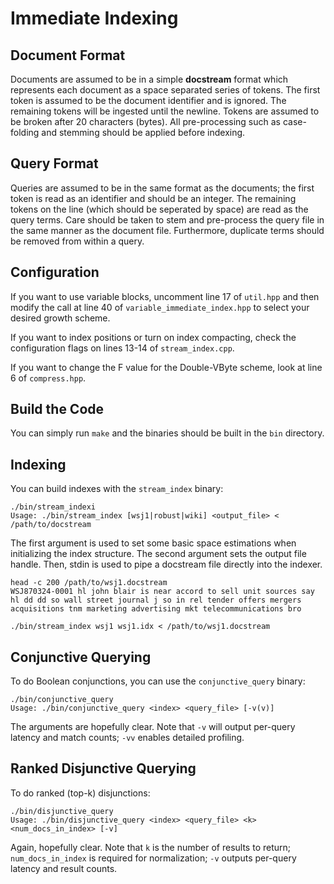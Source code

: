 # Immediate Indexing

## Document Format
Documents are assumed to be in a simple **docstream** format which represents each document as a space separated series of tokens.
The first token is assumed to be the document identifier and is ignored. The remaining tokens will be ingested until the newline.
Tokens are assumed to be broken after 20 characters (bytes). All pre-processing such as case-folding and stemming should be
applied before indexing.

## Query Format
Queries are assumed to be in the same format as the documents; the first token is read as an identifier and should be an integer.
The remaining tokens on the line (which should be seperated by space) are read as the query terms. Care should be taken to stem
and pre-process the query file in the same manner as the document file. Furthermore, duplicate terms should be removed from
within a query.

## Configuration
If you want to use variable blocks, uncomment line 17 of `util.hpp` and then modify the call at line 40 of `variable_immediate_index.hpp`
to select your desired growth scheme.

If you want to index positions or turn on index compacting, check the configuration flags on lines 13-14 of `stream_index.cpp`.

If you want to change the F value for the Double-VByte scheme, look at line 6 of `compress.hpp`. 

## Build the Code
You can simply run `make` and the binaries should be built in the `bin` directory.

## Indexing
You can build indexes with the `stream_index` binary:
```
./bin/stream_indexi
Usage: ./bin/stream_index [wsj1|robust|wiki] <output_file> < /path/to/docstream
```

The first argument is used to set some basic space estimations when initializing the index structure.
The second argument sets the output file handle.
Then, stdin is used to pipe a docstream file directly into the indexer.

```
head -c 200 /path/to/wsj1.docstream
WSJ870324-0001 hl john blair is near accord to sell unit sources say hl dd dd so wall street journal j so in rel tender offers mergers acquisitions tnm marketing advertising mkt telecommunications bro

./bin/stream_index wsj1 wsj1.idx < /path/to/wsj1.docstream
```

## Conjunctive Querying
To do Boolean conjunctions, you can use the `conjunctive_query` binary:
```
./bin/conjunctive_query 
Usage: ./bin/conjunctive_query <index> <query_file> [-v(v)]
```

The arguments are hopefully clear. Note that `-v` will output per-query latency and match counts; `-vv` enables detailed profiling.

## Ranked Disjunctive Querying
To do ranked (top-k) disjunctions:
```
./bin/disjunctive_query 
Usage: ./bin/disjunctive_query <index> <query_file> <k> <num_docs_in_index> [-v]
```

Again, hopefully clear. Note that `k` is the number of results to return; `num_docs_in_index` is required for normalization; `-v` outputs per-query latency and result counts.
